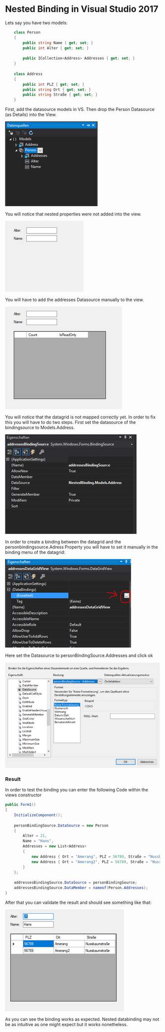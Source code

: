 # Nested Binding in Visual Studio 2017

Lets say you have two models:

```C#
    class Person
    {
        public string Name { get; set; }
        public int Alter { get; set; }

        public ICollection<Address> Addresses { get; set; }
    }

    class Address
    {
        public int PLZ { get; set; }
        public string Ort { get; set; }
        public string Straße { get; set; }
    }
```

First, add the datasource models in VS. Then drop the Person Datasource (as Details) into the View. 

![datasource](./resources/datasource.PNG)

You will notice that nested properties were not added into the view.

![dropped](./resources/dropped.PNG)

You will have to add the addresses Datasource manually to the view.

![img3](./resources/manualDrop.PNG)

You will notice that the datagrid is not mapped correctly yet.
In order to fix this you will have to do two steps. First set the datasource of the bindingsource to Models.Address.

![displaysource](./resources/bindingDisplay.PNG)

In order to create a binding between the datagrid and the personbindingsource.Adress Property you will have to set it manually in the binding menu of the datagrid:

![binding](./resources/bindingButton.PNG)

Here set the Datasource to personBindingSource.Addresses and click ok

![binding](./resources/setBindingSource.PNG)

### Result

In order to test the binding you can enter the following Code within the views constructor

```C#
public Form1()
{
    InitializeComponent();

    personBindingSource.DataSource = new Person
    {
        Alter = 21,
        Name = "Hans",
        Addresses = new List<Address>
        {
            new Address { Ort = "Amerang", PLZ = 56789, Straße = "Nussbaumstraße" },
            new Address { Ort = "Amerang2", PLZ = 56789, Straße = "Nussbaumstraße" }
        }
    };

    addressesBindingSource.DataSource = personBindingSource;
    addressesBindingSource.DataMember = nameof(Person.Addresses);
}
```

After that you can validate the result and should see something like that:

![binding](./resources/final.PNG)

As you can see the binding works as expected.
Nested databinding may not be as intuitive as one might expect but it works nonetheless.